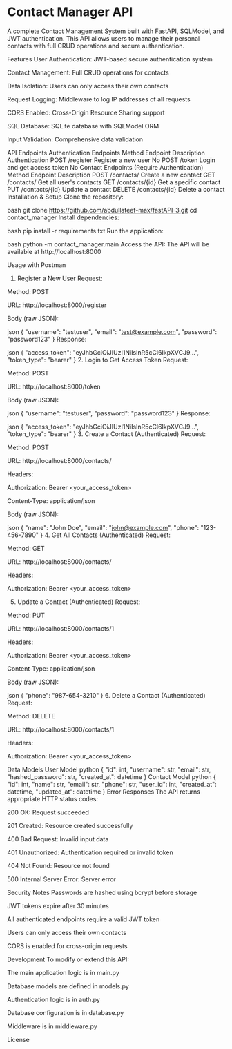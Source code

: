 # Contact Manager API
A complete Contact Management System built with FastAPI, SQLModel, and JWT authentication. This API allows users to manage their personal contacts with full CRUD operations and secure authentication.

Features
User Authentication: JWT-based secure authentication system

Contact Management: Full CRUD operations for contacts

Data Isolation: Users can only access their own contacts

Request Logging: Middleware to log IP addresses of all requests

CORS Enabled: Cross-Origin Resource Sharing support

SQL Database: SQLite database with SQLModel ORM

Input Validation: Comprehensive data validation 

API Endpoints
Authentication Endpoints
Method	Endpoint	Description	Authentication
POST	/register	Register a new user	No
POST	/token	Login and get access token	No
Contact Endpoints (Require Authentication)
Method	Endpoint	Description
POST	/contacts/	Create a new contact
GET	/contacts/	Get all user's contacts
GET	/contacts/{id}	Get a specific contact
PUT	/contacts/{id}	Update a contact
DELETE	/contacts/{id}	Delete a contact
Installation & Setup
Clone the repository:

bash
git clone https://github.com/abdullateef-max/fastAPI-3.git
cd contact_manager
Install dependencies:

bash
pip install -r requirements.txt
Run the application:

bash
python -m contact_manager.main
Access the API:
The API will be available at http://localhost:8000

Usage with Postman
1. Register a New User
Request:

Method: POST

URL: http://localhost:8000/register

Body (raw JSON):

json
{
  "username": "testuser",
  "email": "test@example.com",
  "password": "password123"
}
Response:

json
{
  "access_token": "eyJhbGciOiJIUzI1NiIsInR5cCI6IkpXVCJ9...",
  "token_type": "bearer"
}
2. Login to Get Access Token
Request:

Method: POST

URL: http://localhost:8000/token

Body (raw JSON):

json
{
  "username": "testuser",
  "password": "password123"
}
Response:

json
{
  "access_token": "eyJhbGciOiJIUzI1NiIsInR5cCI6IkpXVCJ9...",
  "token_type": "bearer"
}
3. Create a Contact (Authenticated)
Request:

Method: POST

URL: http://localhost:8000/contacts/

Headers:

Authorization: Bearer <your_access_token>

Content-Type: application/json

Body (raw JSON):

json
{
  "name": "John Doe",
  "email": "john@example.com",
  "phone": "123-456-7890"
}
4. Get All Contacts (Authenticated)
Request:

Method: GET

URL: http://localhost:8000/contacts/

Headers:

Authorization: Bearer <your_access_token>

5. Update a Contact (Authenticated)
Request:

Method: PUT

URL: http://localhost:8000/contacts/1

Headers:

Authorization: Bearer <your_access_token>

Content-Type: application/json

Body (raw JSON):

json
{
  "phone": "987-654-3210"
}
6. Delete a Contact (Authenticated)
Request:

Method: DELETE

URL: http://localhost:8000/contacts/1

Headers:

Authorization: Bearer <your_access_token>

Data Models
User Model
python
{
  "id": int,
  "username": str,
  "email": str,
  "hashed_password": str,
  "created_at": datetime
}
Contact Model
python
{
  "id": int,
  "name": str,
  "email": str,
  "phone": str,
  "user_id": int,
  "created_at": datetime,
  "updated_at": datetime
}
Error Responses
The API returns appropriate HTTP status codes:

200 OK: Request succeeded

201 Created: Resource created successfully

400 Bad Request: Invalid input data

401 Unauthorized: Authentication required or invalid token

404 Not Found: Resource not found

500 Internal Server Error: Server error

Security Notes
Passwords are hashed using bcrypt before storage

JWT tokens expire after 30 minutes

All authenticated endpoints require a valid JWT token

Users can only access their own contacts

CORS is enabled for cross-origin requests

Development
To modify or extend this API:

The main application logic is in main.py

Database models are defined in models.py

Authentication logic is in auth.py

Database configuration is in database.py

Middleware is in middleware.py

License